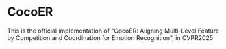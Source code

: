 # CocoER
This is the official implementation of "CocoER: Aligning Multi-Level Feature by Competition and Coordination for Emotion Recognition", in CVPR2025
